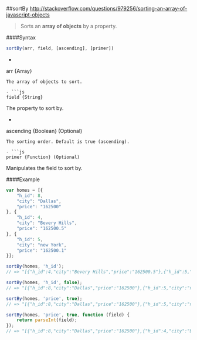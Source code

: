 ##sortBy
http://stackoverflow.com/questions/979256/sorting-an-array-of-javascript-objects
>Sorts an **array of objects** by a property.

####Syntax
```js
sortBy(arr, field, [ascending], [primer])
```

- ```js
arr {Array}
```
The array of objects to sort.

- ```js
field {String}
```
The property to sort by.

- ```js
ascending {Boolean} (Optional)
```
The sorting order. Default is true (ascending).

- ```js
primer {Function} (Optional)
```
Manipulates the field to sort by.

####Example
```js
var homes = [{
    "h_id": 8,
    "city": "Dallas",
    "price": "162500"
}, {
    "h_id": 4,
    "city": "Bevery Hills",
    "price": "162500.5"
}, {
    "h_id": 5,
    "city": "new York",
    "price": "162500.1"
}];

sortBy(homes, 'h_id');
// => "[{"h_id":4,"city":"Bevery Hills","price":"162500.5"},{"h_id":5,"city":"new York","price":"162500.1"},{"h_id":8,"city":"Dallas","price":"162500"}]"

sortBy(homes, 'h_id', false);
// => "[{"h_id":8,"city":"Dallas","price":"162500"},{"h_id":5,"city":"new York","price":"162500.1"},{"h_id":4,"city":"Bevery Hills","price":"162500.5"}]"

sortBy(homes, 'price', true);
// => "[{"h_id":8,"city":"Dallas","price":"162500"},{"h_id":5,"city":"new York","price":"162500.1"},{"h_id":4,"city":"Bevery Hills","price":"162500.5"}]"

sortBy(homes, 'price', true, function (field) {
    return parseInt(field);
});
// => "[{"h_id":8,"city":"Dallas","price":"162500"},{"h_id":4,"city":"Bevery Hills","price":"162500.5"},{"h_id":5,"city":"new York","price":"162500.1"}]"
```










